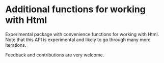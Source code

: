 # Additional functions for working with Html
Experimental package with convenience functions for working with Html.
Note that this API is experimental and likely to go through many more iterations.

Feedback and contributions are very welcome.


